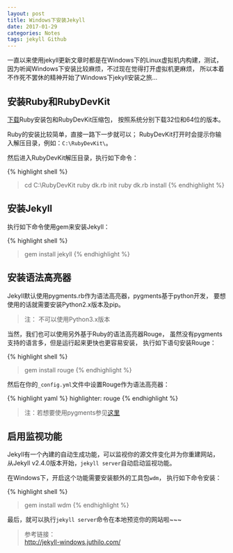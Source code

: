 ```yaml
---
layout: post
title: Windows下安装Jekyll
date: 2017-01-29
categories: Notes
tags: jekyll Github
---
```


一直以来使用jekyll更新文章时都是在Windows下的Linux虚拟机内构建，测试，
因为听闻Windows下安装比较麻烦，不过现在觉得打开虚拟机更麻烦，
所以本着不作死不罢休的精神开始了Windows下jekyll安装之旅... 

## 安装Ruby和RubyDevKit

[下载](http://rubyinstaller.org/downloads/)Ruby安装包和RubyDevKit压缩包，
按照系统分别下载32位和64位的版本。
  
Ruby的安装比较简单，直接一路下一步就可以；
RubyDevKit打开时会提示你输入解压目录，例如：`C:\RubyDevKit\`。
  
然后进入RubyDevKit解压目录，执行如下命令：

{% highlight shell %}
> cd C:\RubyDevKit
> ruby dk.rb init
> ruby dk.rb install
{% endhighlight %}

## 安装Jekyll

执行如下命令使用gem来安装Jekyll：

{% highlight shell %}
> gem install jekyll
{% endhighlight %}

## 安装语法高亮器

Jekyll默认使用pygments.rb作为语法高亮器，pygments基于python开发，
要想使用的话就需要安装Python2.x版本及pip。

> 注： 不可以使用Python3.x版本

当然，我们也可以使用另外基于Ruby的语法高亮器Rouge，
虽然没有pygments支持的语言多，但是运行起来更快也更容易安装，
执行如下语句安装Rouge：

{% highlight shell %}
> gem install rouge
{% endhighlight %}

然后在你的`_config.yml`文件中设置Rouge作为语法高亮器：

{% highlight yaml %}
highlighter: rouge
{% endhighlight %}

> 注：若想要使用pygments参见[这里](http://jekyll-windows.juthilo.com/3-syntax-highlighting/#make-pygments-work)

## 启用监视功能

Jekyll有一个內建的自动生成功能，可以监视你的源文件变化并为你重建网站，
从Jekyll v2.4.0版本开始，`jekyll server`自动启动监视功能。
  
在Windows下，开启这个功能需要安装额外的工具包`wdm`，
执行如下命令安装：

{% highlight shell %}
> gem install wdm
{% endhighlight %}
  
最后，就可以执行`jekyll server`命令在本地预览你的网站啦~~~

> 参考链接：  
> <http://jekyll-windows.juthilo.com/>
